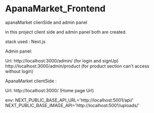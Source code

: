 # ApanaMarket_Frontend

 apanaMarket clienSide and admin panel 

in this project client side and admin panel both are created.

stack used :
Next.js

Admin panel:

Url: http://localhost:3000/admin/ (for login and signUp)
http://localhost:3000/admin/product (for product section can't access without login)

ApanaMarket clientSide :

Url: http://localhost:3000/ (Home page Url)


env:
NEXT_PUBLIC_BASE_API_URL='http://localhost:5001/api/'
NEXT_PUBLIC_BASE_IMAGE_API='http://localhost:5001/uploads/'
